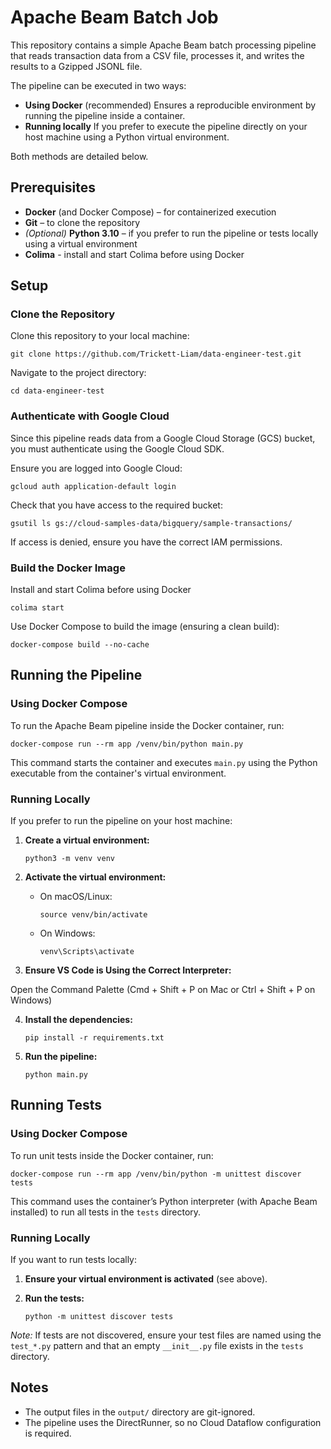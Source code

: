 # Apache Beam Batch Job

This repository contains a simple Apache Beam batch processing pipeline that reads transaction data from a CSV file, processes it, and writes the results to a Gzipped JSONL file.

The pipeline can be executed in two ways:

- **Using Docker** (recommended) Ensures a reproducible environment by running the pipeline inside a container.
- **Running locally** If you prefer to execute the pipeline directly on your host machine using a Python virtual environment.

Both methods are detailed below.

## Prerequisites

- **Docker** (and Docker Compose) – for containerized execution  
- **Git** – to clone the repository  
- *(Optional)* **Python 3.10** – if you prefer to run the pipeline or tests locally using a virtual environment
- **Colima** - install and start Colima before using Docker 

## Setup

### Clone the Repository

Clone this repository to your local machine:

    git clone https://github.com/Trickett-Liam/data-engineer-test.git

Navigate to the project directory:

    cd data-engineer-test

### Authenticate with Google Cloud

Since this pipeline reads data from a Google Cloud Storage (GCS) bucket, you must authenticate using the Google Cloud SDK.

Ensure you are logged into Google Cloud:

    gcloud auth application-default login

Check that you have access to the required bucket:

    gsutil ls gs://cloud-samples-data/bigquery/sample-transactions/

If access is denied, ensure you have the correct IAM permissions.


### Build the Docker Image

Install and start Colima before using Docker

    colima start

Use Docker Compose to build the image (ensuring a clean build):

    docker-compose build --no-cache

## Running the Pipeline

### Using Docker Compose

To run the Apache Beam pipeline inside the Docker container, run:

    docker-compose run --rm app /venv/bin/python main.py

This command starts the container and executes `main.py` using the Python executable from the container's virtual environment.

### Running Locally

If you prefer to run the pipeline on your host machine:

1. **Create a virtual environment:**

       python3 -m venv venv

2. **Activate the virtual environment:**

   - On macOS/Linux:

         source venv/bin/activate

   - On Windows:

         venv\Scripts\activate

3. **Ensure VS Code is Using the Correct Interpreter:**

Open the Command Palette (Cmd + Shift + P on Mac or Ctrl + Shift + P on Windows)

4. **Install the dependencies:**

       pip install -r requirements.txt

5. **Run the pipeline:**

       python main.py

## Running Tests

### Using Docker Compose

To run unit tests inside the Docker container, run:

    docker-compose run --rm app /venv/bin/python -m unittest discover tests

This command uses the container’s Python interpreter (with Apache Beam installed) to run all tests in the `tests` directory.

### Running Locally

If you want to run tests locally:

1. **Ensure your virtual environment is activated** (see above).

2. **Run the tests:**

       python -m unittest discover tests

*Note:* If tests are not discovered, ensure your test files are named using the `test_*.py` pattern and that an empty `__init__.py` file exists in the `tests` directory.

## Notes

- The output files in the `output/` directory are git-ignored.
- The pipeline uses the DirectRunner, so no Cloud Dataflow configuration is required.
